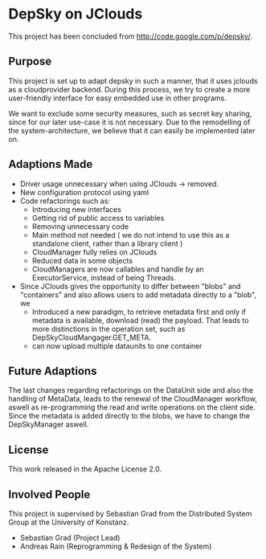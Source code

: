 DepSky on JClouds
=================

This project has been concluded from http://code.google.com/p/depsky/.

## Purpose

This project is set up to adapt depsky in such a manner, that it uses jclouds as a cloudprovider backend.
During this process, we try to create a more user-friendly interface for easy embedded use in other programs.

We want to exclude some security measures, such as secret key sharing, since for our later use-case it is not necessary. Due to the remodelling of the system-architecture, we believe that it can easily be implemented later on.

## Adaptions Made

* Driver usage unnecessary when using JClouds -> removed.
* New configuration protocol using yaml
* Code refactorings such as:
   - Introducing new interfaces
   - Getting rid of public access to variables
   - Removing unnecessary code
   - Main method not needed ( we do not intend to use this as a standalone client, rather than a library client )
   - CloudManager fully relies on JClouds
   - Reduced data in some objects
   - CloudManagers are now callables and handle by an ExecutorService, instead of being Threads.
* Since JClouds gives the opportunity to differ between "blobs" and "containers" and also allows users to add metadata directly to a "blob", we
   - Introduced a new paradigm, to retrieve metadata first and only if metadata is available, download (read) the payload. That leads to more distinctions in
     the operation set, such as DepSkyCloudMangager.GET_META.
   - can now upload multiple dataunits to one container

## Future Adaptions
The last changes regarding refactorings on the DataUnit side and also the handling of MetaData, leads to the renewal of the CloudManager workflow, aswell as
re-programming the read and write operations on the client side. Since the metadata is added directly to the blobs, we have to change the DepSkyManager aswell.

## License
This work released in the Apache License 2.0.

## Involved People
This project is supervised by Sebastian Grad from the Distributed System Group at the University of Konstanz.

* Sebastian Grad (Project Lead)
* Andreas Rain (Reprogramming & Redesign of the System)
